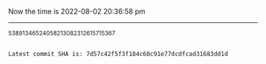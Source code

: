 Now the time is 2022-08-02 20:36:58 pm

---

<small>53891346524058213082312615715367</small>

```txt

Latest commit SHA is: 7d57c42f5f3f184c68c91e77dcdfcad31683dd1d
```
